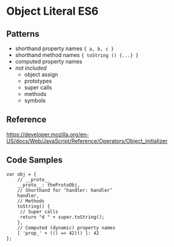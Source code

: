Object Literal ES6
==================

## Patterns
- shorthand property names `{ a, b, c }`
- shorthand method names `{ toString () {...} }`
- computed property names
- _not included_
    + object assign
    + prototypes
    + super calls
    + methods
    + symbols


## Reference
https://developer.mozilla.org/en-US/docs/Web/JavaScript/Reference/Operators/Object_initializer


## Code Samples

    var obj = {
        // __proto__
        __proto__: theProtoObj,
        // Shorthand for ‘handler: handler’
        handler,
        // Methods
        toString() {
         // Super calls
         return "d " + super.toString();
        },
        // Computed (dynamic) property names
        [ 'prop_' + (() => 42)() ]: 42
    };
